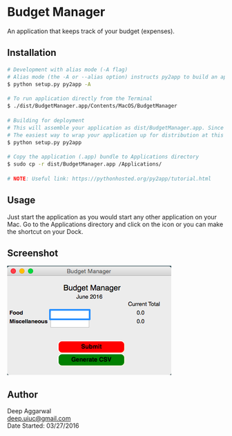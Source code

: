 Budget Manager
==============

An application that keeps track of your budget (expenses).

Installation
------------
```sh
# Development with alias mode (-A flag)
# Alias mode (the -A or --alias option) instructs py2app to build an application bundle that uses your source and data files in-place. It does not create standalone applications, and the applications built in alias mode are not portable to other machines
$ python setup.py py2app -A

# To run application directly from the Terminal
$ ./dist/BudgetManager.app/Contents/MacOS/BudgetManager

# Building for deployment
# This will assemble your application as dist/BudgetManager.app. Since this application is self-contained, you will have to run the py2app command again any time you change any source code, data files, options, etc.
# The easiest way to wrap your application up for distribution at this point is simply to right-click the application from Finder and choose “Create Archive”.
$ python setup.py py2app

# Copy the application (.app) bundle to Applications directory
$ sudo cp -r dist/BudgetManager.app /Applications/

# NOTE: Useful link: https://pythonhosted.org/py2app/tutorial.html
```

Usage
-----
Just start the application as you would start any other application on your Mac. Go to the Applications directory and click on the icon or you can make the shortcut on your Dock.

Screenshot
----------
![](images/appImage.png)

Author
------
Deep Aggarwal  
deep.uiuc@gmail.com  
Date Started: 03/27/2016  

